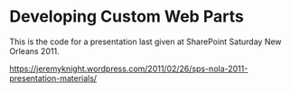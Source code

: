 # Developing Custom Web Parts
This is the code for a presentation last given at SharePoint Saturday New Orleans 2011.

https://jeremyknight.wordpress.com/2011/02/26/sps-nola-2011-presentation-materials/
